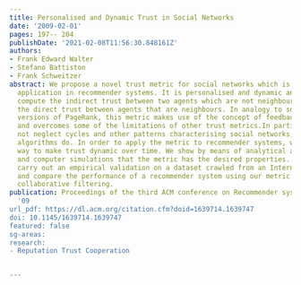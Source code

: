 ```yaml
---
title: Personalised and Dynamic Trust in Social Networks
date: '2009-02-01'
pages: 197-- 204
publishDate: '2021-02-08T11:56:30.848161Z'
authors:
- Frank Edward Walter
- Stefano Battiston
- Frank Schweitzer
abstract: We propose a novel trust metric for social networks which is suitable for
  application in recommender systems. It is personalised and dynamic and allows to
  compute the indirect trust between two agents which are not neighbours based on
  the direct trust between agents that are neighbours. In analogy to some personalised
  versions of PageRank, this metric makes use of the concept of feedback centrality
  and overcomes some of the limitations of other trust metrics.In particular, it does
  not neglect cycles and other patterns characterising social networks, as some other
  algorithms do. In order to apply the metric to recommender systems, we propose a
  way to make trust dynamic over time. We show by means of analytical approximations
  and computer simulations that the metric has the desired properties. Finally, we
  carry out an empirical validation on a dataset crawled from an Internet community
  and compare the performance of a recommender system using our metric to one using
  collaborative filtering.
publication: Proceedings of the third ACM conference on Recommender systems-RecSys
  '09
url_pdf: https://dl.acm.org/citation.cfm?doid=1639714.1639747
doi: 10.1145/1639714.1639747
featured: false
sg-areas:
research:
- Reputation Trust Cooperation


---
```

